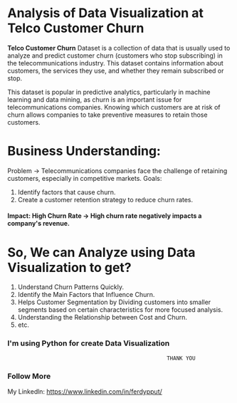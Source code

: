 # Analysis of Data Visualization at Telco Customer Churn
**Telco Customer Churn** Dataset is a collection of data that is usually used to analyze and predict customer churn (customers who stop subscribing) in the telecommunications industry. This dataset contains information about customers, the services they use, and whether they remain subscribed or stop.

This dataset is popular in predictive analytics, particularly in machine learning and data mining, as churn is an important issue for telecommunications companies. Knowing which customers are at risk of churn allows companies to take preventive measures to retain those customers.

# Business Understanding:
Problem -> Telecommunications companies face the challenge of retaining customers, especially in competitive markets.
Goals:
1. Identify factors that cause churn.
2. Create a customer retention strategy to reduce churn rates.

#### Impact: High Churn Rate -> High churn rate negatively impacts a company's revenue.

# So, We can Analyze using Data Visualization to get?
1. Understand Churn Patterns Quickly.
2. Identify the Main Factors that Influence Churn.
3. Helps Customer Segmentation by Dividing customers into smaller segments based on certain characteristics for more focused analysis.
4. Understanding the Relationship between Cost and Churn.
5. etc.

### I'm using Python for create Data Visualization
   
                                                      THANK YOU
### Follow More
My Linkedln: https://www.linkedin.com/in/ferdypput/
